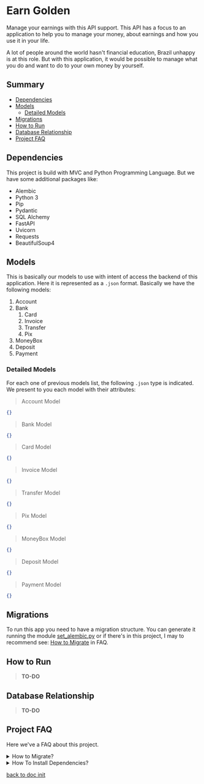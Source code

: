 # Earn Golden
Manage your earnings with this API support. This API has a focus to an application to help you to manage
your money, about earnings and how you use it in your life.

A lot of people around the world hasn't financial education, Brazil unhappy is at this role. But with
this application, it would be possible to manage what you do and want to do to your own money by
yourself.

## Summary
- [Dependencies](#dependencies)
- [Models](#models)
  - [Detailed Models](#detailed-models)
- [Migrations](#migrations)
- [How to Run](#how-to-run)
- [Database Relationship](#database-relationship)
- [Project FAQ](#project-faq)

## Dependencies
This project is build with MVC and Python Programming Language. But we have some additional packages like:

- Alembic
- Python 3
- Pip
- Pydantic
- SQL Alchemy
- FastAPI
- Uvicorn
- Requests
- BeautifulSoup4

## Models
This is basically our models to use with intent of access the backend of this application. Here it
is represented as a `.json` format. Basically we have the following models:

1. Account
2. Bank
   1. Card
   2. Invoice
   3. Transfer
   4. Pix
3. MoneyBox
4. Deposit
5. Payment

### Detailed Models
For each one of previous models list, the following `.json` type is indicated. We present to you
each model with their attributes:
> Account Model
```json
{}
```
> Bank Model
```json
{}
```
> Card Model
```json
{}
```
> Invoice Model
```json
{}
```
> Transfer Model
```json
{}
```
> Pix Model
```json
{}
```
> MoneyBox Model
```json
{}
```
> Deposit Model
```json
{}
```
> Payment Model
```json
{}
```

## Migrations
To run this app you need to have a migration structure. You can generate
it running the module [set_alembic.py](set_alembic.py) or if there's
in this project, I may to recommend see: [How to Migrate](#how-to-migrate)
in FAQ.

## How to Run
> **TO-DO**

## Database Relationship
> **TO-DO**

## Project FAQ
Here we've a FAQ about this project.

<details id="how-to-migrate">
    <summary>
        How to Migrate?
    </summary>
    <ul>
        <caption>Creating A Migration:</caption>
        <li><code>alembic revision --autogenerate "migration_phrase"</code></li>
        <caption>Running a Migration:</caption>
        <li><code>alembic upgrade head</code></li>
        <caption>You can swap to a version:</caption>
        <li><code>alembic upgrade 73d4b45005c5</code></li>
    </ul>
</details>

<details id="install-dependencies">
    <summary>
        How To Install Dependencies?
    </summary>
    <ul>
        <li>Generate a venv python, so:</li>
        <li><code>pip install -r requirements.txt</code></li>
    </ul>
</details>

[back to doc init](#earn-golden)
